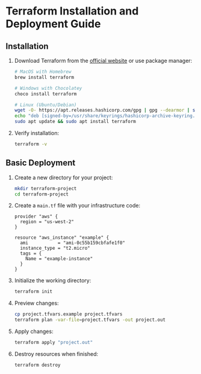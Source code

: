 # Terraform Installation and Deployment Guide

## Installation

1. Download Terraform from the [official website](https://www.terraform.io/downloads.html) or use package manager:

   ```bash
   # MacOS with Homebrew
   brew install terraform

   # Windows with Chocolatey
   choco install terraform

   # Linux (Ubuntu/Debian)
   wget -O- https://apt.releases.hashicorp.com/gpg | gpg --dearmor | sudo tee /usr/share/keyrings/hashicorp-archive-keyring.gpg
   echo "deb [signed-by=/usr/share/keyrings/hashicorp-archive-keyring.gpg] https://apt.releases.hashicorp.com $(lsb_release -cs) main" | sudo tee /etc/apt/sources.list.d/hashicorp.list
   sudo apt update && sudo apt install terraform
   ```

2. Verify installation:

   ```bash
   terraform -v
   ```

## Basic Deployment

1. Create a new directory for your project:

   ```bash
   mkdir terraform-project
   cd terraform-project
   ```

2. Create a `main.tf` file with your infrastructure code:

   ```hcl
   provider "aws" {
     region = "us-west-2"
   }

   resource "aws_instance" "example" {
     ami           = "ami-0c55b159cbfafe1f0"
     instance_type = "t2.micro"
     tags = {
       Name = "example-instance"
     }
   }
   ```

3. Initialize the working directory:

   ```bash
   terraform init
   ```

4. Preview changes:

   ```bash
   cp project.tfvars.example project.tfvars
   terraform plan -var-file=project.tfvars -out project.out
   ```

5. Apply changes:

   ```bash
   terraform apply "project.out" 
   ```

6. Destroy resources when finished:

   ```bash
   terraform destroy
   ```

